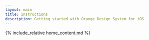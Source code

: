 ```yaml
---
layout: main
title: Instructions
description: Getting started with Orange Design System for iOS
---
```

  
{% include_relative home_content.md %}
